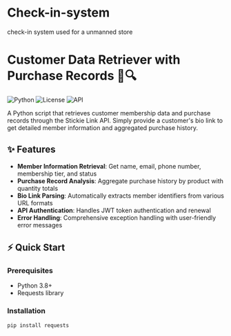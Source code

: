 # Check-in-system
check-in system used for a unmanned store
# Customer Data Retriever with Purchase Records 🛒🔍

![Python](https://img.shields.io/badge/Python-3.8%2B-blue)
![License](https://img.shields.io/badge/License-MIT-green)
![API](https://img.shields.io/badge/API-Stickie%20Link-orange)

A Python script that retrieves customer membership data and purchase records through the Stickie Link API. Simply provide a customer's bio link to get detailed member information and aggregated purchase history.

## ✨ Features

- **Member Information Retrieval**: Get name, email, phone number, membership tier, and status
- **Purchase Record Analysis**: Aggregate purchase history by product with quantity totals
- **Bio Link Parsing**: Automatically extracts member identifiers from various URL formats
- **API Authentication**: Handles JWT token authentication and renewal
- **Error Handling**: Comprehensive exception handling with user-friendly error messages

## ⚡ Quick Start

### Prerequisites

- Python 3.8+
- Requests library

### Installation

```bash
pip install requests

